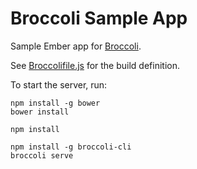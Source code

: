 # Broccoli Sample App

Sample Ember app for [Broccoli](https://github.com/joliss/broccoli).

See [Broccolifile.js](/Broccolifile.js) for the build definition.

To start the server, run:

```
npm install -g bower
bower install

npm install

npm install -g broccoli-cli
broccoli serve
```
